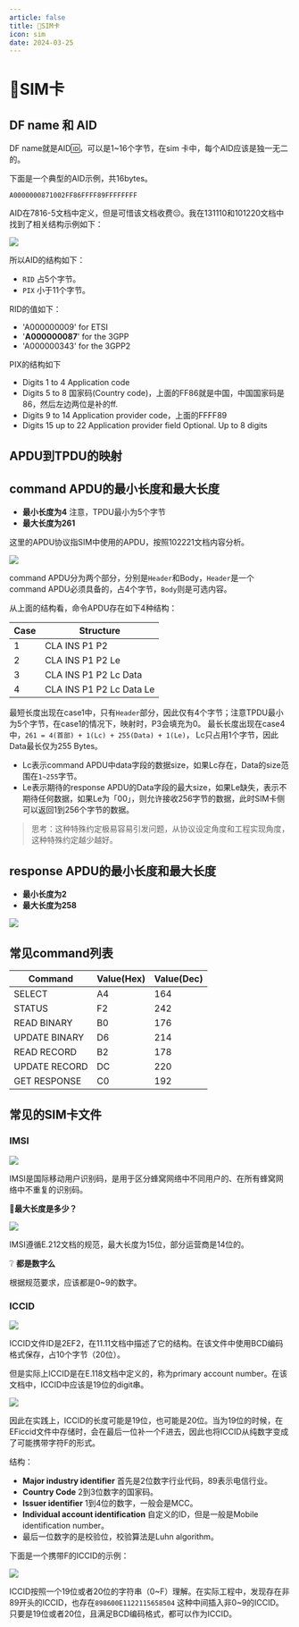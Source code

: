 ```yaml
---
article: false
title: 🎫SIM卡
icon: sim
date: 2024-03-25
---
```


# 🎫SIM卡

## DF name 和 AID

DF name就是AID🆔，可以是1~16个字节，在sim 卡中，每个AID应该是独一无二的。

下面是一个典型的AID示例，共16bytes。
```
A0000000871002FF86FFFF89FFFFFFFF
```

AID在7816-5文档中定义，但是可惜该文档收费😔。我在131110和101220文档中找到了相关结构示例如下：

![](https://raw.githubusercontent.com/tueo/cloudimg/main/img/20240327192035.png)

所以AID的结构如下：

- `RID` 占5个字节。
- `PIX` 小于11个字节。

RID的值如下：

- 'A000000009' for ETSI
- '**A000000087**' for the 3GPP
- 'A000000343' for the 3GPP2

PIX的结构如下
- Digits 1 to 4 Application code
- Digits 5 to 8 国家码(Country code)，上面的FF86就是中国，中国国家码是86，然后左边两位是补的ff.
- Digits 9 to 14 Application provider code，上面的FFFF89
- Digits 15 up to 22 Application provider field Optional. Up to 8 digits

## APDU到TPDU的映射

## command APDU的最小长度和最大长度

- **最小长度为4** 注意，TPDU最小为5个字节
- **最大长度为261**

这里的APDU协议指SIM中使用的APDU，按照102221文档内容分析。

![](https://raw.githubusercontent.com/tueo/cloudimg/main/img/sim_contents_of_command_apdu.png)

command APDU分为两个部分，分别是`Header`和Body，`Header`是一个command APDU必须具备的，占4个字节，`Body`则是可选内容。

从上面的结构看，命令APDU存在如下4种结构：

|Case|Structure|
|---|---|
|1|CLA INS P1 P2|
|2|CLA INS P1 P2 Le|
|3|CLA INS P1 P2 Lc Data|
|4|CLA INS P1 P2 Lc Data Le|

最短长度出现在case1中，只有`Header`部分，因此仅有4个字节；注意TPDU最小为5个字节，在case1的情况下，映射时，P3会填充为0。
最长长度出现在case4中，`261 = 4(首部) + 1(Lc) + 255(Data) + 1(Le)`， Lc只占用1个字节，因此Data最长仅为255 Bytes。

- Lc表示command APDU中data字段的数据size，如果Lc存在，Data的size范围在`1~255`字节。
- Le表示期待的response APDU的Data字段的最大size，如果Le缺失，表示不期待任何数据，如果Le为「00」，则允许接收256字节的数据，此时SIM卡侧可以返回1到256个字节的数据。

> 思考：这种特殊约定极易容易引发问题，从协议设定角度和工程实现角度，这种特殊约定越少越好。

## response APDU的最小长度和最大长度

- **最小长度为2**
- **最大长度为258**

![](https://raw.githubusercontent.com/tueo/cloudimg/main/img/sim_contents_of_response_apdu.png)

## 常见command列表

|Command|Value(Hex)|Value(Dec)|
|---|---|---|
| SELECT  |  A4 | 164  |
| STATUS  |  F2 | 242  |
| READ BINARY  | B0  | 176  |
| UPDATE BINARY  | D6  | 214  |
| READ RECORD  | B2  | 178  |
| UPDATE RECORD  | DC  | 220  |
| GET RESPONSE  | C0  | 192  |

## 常见的SIM卡文件

### IMSI

![](https://raw.githubusercontent.com/tueo/cloudimg/main/img/20240328151528.png)

IMSI是国际移动用户识别码，是用于区分蜂窝网络中不同用户的、在所有蜂窝网络中不重复的识别码。

🧩**最大长度是多少？**

![](https://raw.githubusercontent.com/tueo/cloudimg/main/img/20240328151845.png)

IMSI遵循E.212文档的规范，最大长度为15位，部分运营商是14位的。

❔ **都是数字么**

根据规范要求，应该都是0~9的数字。

### ICCID

![](https://raw.githubusercontent.com/tueo/cloudimg/main/img/20240327131357.png)

ICCID文件ID是2EF2，在11.11文档中描述了它的结构。在该文件中使用BCD编码格式保存，占10个字节（20位）。

但是实际上ICCID是在E.118文档中定义的，称为primary account number。在该文档中，ICCID中应该是19位的digit串。

![](https://raw.githubusercontent.com/tueo/cloudimg/main/img/20240327132214.png)

因此在实践上，ICCID的长度可能是19位，也可能是20位。当为19位的时候，在EFiccid文件中存储时，会在最后一位补一个F进去，因此也将ICCID从纯数字变成了可能携带字符F的形式。

结构：

- **Major industry identifier** 首先是2位数字行业代码，89表示电信行业。
- **Country Code** 2到3位数字的国家码。
- **Issuer identifier** 1到4位的数字，一般会是MCC。
- **Individual account identification** 自定义的ID，但是一般是Mobile identification number。
- 最后一位数字的是校验位，校验算法是Luhn algorithm。

下面是一个携带F的ICCID的示例：

![](https://raw.githubusercontent.com/tueo/cloudimg/main/img/20240327133833.png)

ICCID按照一个19位或者20位的字符串（0~F）理解。在实际工程中，发现存在非89开头的ICCID，也存在`898600E1122115658504` 这种中间插入非0~9的ICCID。只要是19位或者20位，且满足BCD编码格式，都可以作为ICCID。


